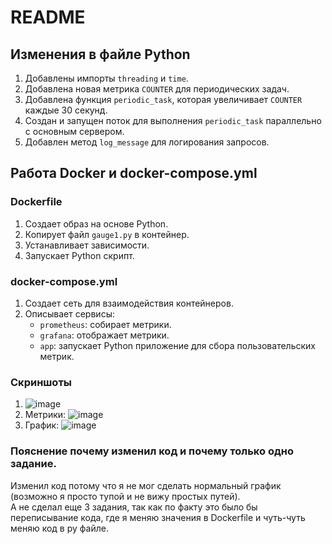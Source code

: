 # README

## Изменения в файле Python

1. Добавлены импорты `threading` и `time`.
2. Добавлена новая метрика `COUNTER` для периодических задач.
3. Добавлена функция `periodic_task`, которая увеличивает `COUNTER` каждые 30 секунд.
4. Создан и запущен поток для выполнения `periodic_task` параллельно с основным сервером.
5. Добавлен метод `log_message` для логирования запросов.

## Работа Docker и docker-compose.yml

### Dockerfile

1. Создает образ на основе Python.
2. Копирует файл `gauge1.py` в контейнер.
3. Устанавливает зависимости.
4. Запускает Python скрипт.

### docker-compose.yml

1. Создает сеть для взаимодействия контейнеров.
2. Описывает сервисы:
   - `prometheus`: собирает метрики.
   - `grafana`: отображает метрики.
   - `app`: запускает Python приложение для сбора пользовательских метрик.

### Скриншоты
1. ![image](https://github.com/VsevolodYatsuk/devops-kt3/assets/130091517/284e98d0-d56b-4010-8523-c8480b3f0435)
2. Метрики: ![image](https://github.com/VsevolodYatsuk/devops-kt3/assets/130091517/464e44d2-22ac-4155-a49c-ddc308b467c7)
3. График: ![image](https://github.com/VsevolodYatsuk/devops-kt3/assets/130091517/da4b157c-1536-4b85-bdb1-34a09135b325)

### Пояснение почему изменил код и почему только одно задание.
Изменил код потому что я не мог сделать нормальный график (возможно я просто тупой и не вижу простых путей). <br>
А не сделал еще 3 задания, так как по факту это было бы переписывание кода, где я меняю значения в Dockerfile и чуть-чуть меняю код в py файле. <br>



